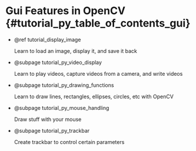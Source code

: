 Gui Features in OpenCV {#tutorial_py_table_of_contents_gui}
======================

-   @ref tutorial_display_image

    Learn to load an
    image, display it, and save it back

-   @subpage tutorial_py_video_display

    Learn to play videos,
    capture videos from a camera, and write videos

-   @subpage tutorial_py_drawing_functions

    Learn to draw lines,
    rectangles, ellipses, circles, etc with OpenCV

-   @subpage tutorial_py_mouse_handling

    Draw stuff with your
    mouse

-   @subpage tutorial_py_trackbar

    Create trackbar to
    control certain parameters
